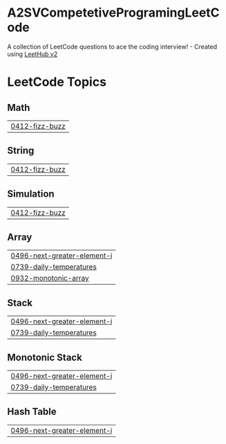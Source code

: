 # A2SVCompetetiveProgramingLeetCode
A collection of LeetCode questions to ace the coding interview! - Created using [LeetHub v2](https://github.com/arunbhardwaj/LeetHub-2.0)

<!---LeetCode Topics Start-->
# LeetCode Topics
## Math
|  |
| ------- |
| [0412-fizz-buzz](https://github.com/Zeckaris/A2SVCompetetiveProgramingLeetCode/tree/master/0412-fizz-buzz) |
## String
|  |
| ------- |
| [0412-fizz-buzz](https://github.com/Zeckaris/A2SVCompetetiveProgramingLeetCode/tree/master/0412-fizz-buzz) |
## Simulation
|  |
| ------- |
| [0412-fizz-buzz](https://github.com/Zeckaris/A2SVCompetetiveProgramingLeetCode/tree/master/0412-fizz-buzz) |
## Array
|  |
| ------- |
| [0496-next-greater-element-i](https://github.com/Zeckaris/A2SVCompetetiveProgramingLeetCode/tree/master/0496-next-greater-element-i) |
| [0739-daily-temperatures](https://github.com/Zeckaris/A2SVCompetetiveProgramingLeetCode/tree/master/0739-daily-temperatures) |
| [0932-monotonic-array](https://github.com/Zeckaris/A2SVCompetetiveProgramingLeetCode/tree/master/0932-monotonic-array) |
## Stack
|  |
| ------- |
| [0496-next-greater-element-i](https://github.com/Zeckaris/A2SVCompetetiveProgramingLeetCode/tree/master/0496-next-greater-element-i) |
| [0739-daily-temperatures](https://github.com/Zeckaris/A2SVCompetetiveProgramingLeetCode/tree/master/0739-daily-temperatures) |
## Monotonic Stack
|  |
| ------- |
| [0496-next-greater-element-i](https://github.com/Zeckaris/A2SVCompetetiveProgramingLeetCode/tree/master/0496-next-greater-element-i) |
| [0739-daily-temperatures](https://github.com/Zeckaris/A2SVCompetetiveProgramingLeetCode/tree/master/0739-daily-temperatures) |
## Hash Table
|  |
| ------- |
| [0496-next-greater-element-i](https://github.com/Zeckaris/A2SVCompetetiveProgramingLeetCode/tree/master/0496-next-greater-element-i) |
<!---LeetCode Topics End-->